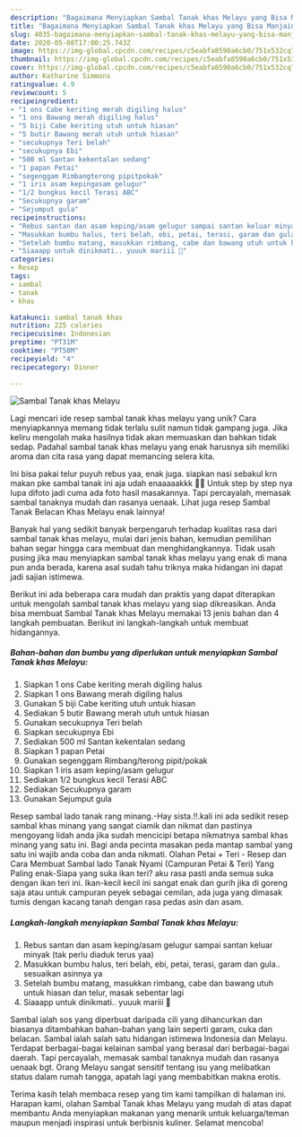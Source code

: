 ```yaml
---
description: "Bagaimana Menyiapkan Sambal Tanak khas Melayu yang Bisa Manjain Lidah"
title: "Bagaimana Menyiapkan Sambal Tanak khas Melayu yang Bisa Manjain Lidah"
slug: 4035-bagaimana-menyiapkan-sambal-tanak-khas-melayu-yang-bisa-manjain-lidah
date: 2020-05-08T17:00:25.743Z
image: https://img-global.cpcdn.com/recipes/c5eabfa8590a6cb0/751x532cq70/sambal-tanak-khas-melayu-foto-resep-utama.jpg
thumbnail: https://img-global.cpcdn.com/recipes/c5eabfa8590a6cb0/751x532cq70/sambal-tanak-khas-melayu-foto-resep-utama.jpg
cover: https://img-global.cpcdn.com/recipes/c5eabfa8590a6cb0/751x532cq70/sambal-tanak-khas-melayu-foto-resep-utama.jpg
author: Katharine Simmons
ratingvalue: 4.9
reviewcount: 5
recipeingredient:
- "1 ons Cabe keriting merah digiling halus"
- "1 ons Bawang merah digiling halus"
- "5 biji Cabe keriting utuh untuk hiasan"
- "5 butir Bawang merah utuh untuk hiasan"
- "secukupnya Teri belah"
- "secukupnya Ebi"
- "500 ml Santan kekentalan sedang"
- "1 papan Petai"
- "segenggam Rimbangterong pipitpokak"
- "1 iris asam kepingasam gelugur"
- "1/2 bungkus kecil Terasi ABC"
- "Secukupnya garam"
- "Sejumput gula"
recipeinstructions:
- "Rebus santan dan asam keping/asam gelugur sampai santan keluar minyak (tak perlu diaduk terus yaa)"
- "Masukkan bumbu halus, teri belah, ebi, petai, terasi, garam dan gula.. sesuaikan asinnya ya"
- "Setelah bumbu matang, masukkan rimbang, cabe dan bawang utuh untuk hiasan dan telur, masak sebentar lagi"
- "Siaaapp untuk dinikmati.. yuuuk mariii 🤤"
categories:
- Resep
tags:
- sambal
- tanak
- khas

katakunci: sambal tanak khas 
nutrition: 225 calories
recipecuisine: Indonesian
preptime: "PT31M"
cooktime: "PT58M"
recipeyield: "4"
recipecategory: Dinner

---
```



![Sambal Tanak khas Melayu](https://img-global.cpcdn.com/recipes/c5eabfa8590a6cb0/751x532cq70/sambal-tanak-khas-melayu-foto-resep-utama.jpg)

Lagi mencari ide resep sambal tanak khas melayu yang unik? Cara menyiapkannya memang tidak terlalu sulit namun tidak gampang juga. Jika keliru mengolah maka hasilnya tidak akan memuaskan dan bahkan tidak sedap. Padahal sambal tanak khas melayu yang enak harusnya sih memiliki aroma dan cita rasa yang dapat memancing selera kita.

Ini bisa pakai telur puyuh rebus yaa, enak juga. siapkan nasi sebakul krn makan pke sambal tanak ini aja udah enaaaaakkk 🤤🤤 Untuk step by step nya lupa difoto jadi cuma ada foto hasil masakannya. Tapi percayalah, memasak sambal tanaknya mudah dan rasanya uenaak. Lihat juga resep Sambal Tanak Belacan Khas Melayu enak lainnya!

Banyak hal yang sedikit banyak berpengaruh terhadap kualitas rasa dari sambal tanak khas melayu, mulai dari jenis bahan, kemudian pemilihan bahan segar hingga cara membuat dan menghidangkannya. Tidak usah pusing jika mau menyiapkan sambal tanak khas melayu yang enak di mana pun anda berada, karena asal sudah tahu triknya maka hidangan ini dapat jadi sajian istimewa.


Berikut ini ada beberapa cara mudah dan praktis yang dapat diterapkan untuk mengolah sambal tanak khas melayu yang siap dikreasikan. Anda bisa membuat Sambal Tanak khas Melayu memakai 13 jenis bahan dan 4 langkah pembuatan. Berikut ini langkah-langkah untuk membuat hidangannya.

<!--inarticleads1-->

##### Bahan-bahan dan bumbu yang diperlukan untuk menyiapkan Sambal Tanak khas Melayu:

1. Siapkan 1 ons Cabe keriting merah digiling halus
1. Siapkan 1 ons Bawang merah digiling halus
1. Gunakan 5 biji Cabe keriting utuh untuk hiasan
1. Sediakan 5 butir Bawang merah utuh untuk hiasan
1. Gunakan secukupnya Teri belah
1. Siapkan secukupnya Ebi
1. Sediakan 500 ml Santan kekentalan sedang
1. Siapkan 1 papan Petai
1. Gunakan segenggam Rimbang/terong pipit/pokak
1. Siapkan 1 iris asam keping/asam gelugur
1. Sediakan 1/2 bungkus kecil Terasi ABC
1. Sediakan Secukupnya garam
1. Gunakan Sejumput gula


Resep sambal lado tanak rang minang.-Hay sista.!!.kali ini ada sedikit resep sambal khas minang yang sangat ciamik dan nikmat dan pastinya mengoyang lidah anda jika sudah mencicipi betapa nikmatnya sambal khas minang yang satu ini. Bagi anda pecinta masakan peda mantap sambal yang satu ini wajib anda coba dan anda nikmati. Olahan Petai + Teri - Resep dan Cara Membuat Sambal lado Tanak Nyami (Campuran Petai &amp; Teri) Yang Paling enak-Siapa yang suka ikan teri? aku rasa pasti anda semua suka dengan ikan teri ini. Ikan-kecil kecil ini sangat enak dan gurih jika di goreng saja atau untuk campuran peyek sebagai cemilan, ada juga yang dimasak tumis dengan kacang tanah dengan rasa pedas asin dan asam. 

<!--inarticleads2-->

##### Langkah-langkah menyiapkan Sambal Tanak khas Melayu:

1. Rebus santan dan asam keping/asam gelugur sampai santan keluar minyak (tak perlu diaduk terus yaa)
1. Masukkan bumbu halus, teri belah, ebi, petai, terasi, garam dan gula.. sesuaikan asinnya ya
1. Setelah bumbu matang, masukkan rimbang, cabe dan bawang utuh untuk hiasan dan telur, masak sebentar lagi
1. Siaaapp untuk dinikmati.. yuuuk mariii 🤤


Sambal ialah sos yang diperbuat daripada cili yang dihancurkan dan biasanya ditambahkan bahan-bahan yang lain seperti garam, cuka dan belacan. Sambal ialah salah satu hidangan istimewa Indonesia dan Melayu. Terdapat berbagai-bagai kelainan sambal yang berasal dari berbagai-bagai daerah. Tapi percayalah, memasak sambal tanaknya mudah dan rasanya uenaak bgt. Orang Melayu sangat sensitif tentang isu yang melibatkan status dalam rumah tangga, apatah lagi yang membabitkan makna erotis. 

Terima kasih telah membaca resep yang tim kami tampilkan di halaman ini. Harapan kami, olahan Sambal Tanak khas Melayu yang mudah di atas dapat membantu Anda menyiapkan makanan yang menarik untuk keluarga/teman maupun menjadi inspirasi untuk berbisnis kuliner. Selamat mencoba!
